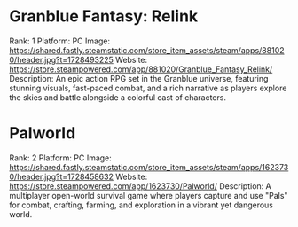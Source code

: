 # Granblue Fantasy: Relink

Rank: 1
Platform: PC
Image: https://shared.fastly.steamstatic.com/store_item_assets/steam/apps/881020/header.jpg?t=1728493225
Website: https://store.steampowered.com/app/881020/Granblue_Fantasy_Relink/
Description: An epic action RPG set in the Granblue universe, featuring stunning visuals, fast-paced combat, and a rich narrative as players explore the skies and battle alongside a colorful cast of characters.

# Palworld

Rank: 2
Platform: PC
Image: https://shared.fastly.steamstatic.com/store_item_assets/steam/apps/1623730/header.jpg?t=1728458632
Website: https://store.steampowered.com/app/1623730/Palworld/
Description: A multiplayer open-world survival game where players capture and use "Pals" for combat, crafting, farming, and exploration in a vibrant yet dangerous world.
